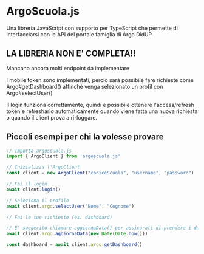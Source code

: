 # ArgoScuola.js

Una libreria JavaScript con supporto per TypeScript che permette di interfacciarsi con le API del portale famiglia di Argo DidUP

## LA LIBRERIA NON E' COMPLETA!!

Mancano ancora molti endpoint da implementare

I mobile token sono implementati, perciò sarà possibile fare richieste come Argo#getDashboard() affinchè venga selezionato un profil con Argo#selectUser()

Il login funziona correttamente, quindi è possibile ottenere l'access/refresh token e refresharlo automaticamente quando viene fatta una nuova richiesta o quando il client prova a ri-loggare.

## Piccoli esempi per chi la volesse provare

```js
// Importa argoscuola.js
import { ArgoClient } from 'argoscuola.js'

// Inizializza l'ArgoClient
const client = new ArgoClient("codiceScuola", "username", "password")

// Fai il login 
await client.login()

// Seleziona il profilo
await client.argo.selectUser("Nome", "Cognome")

// Fai le tue richieste (es. dashboard)

// E' suggerito chiamare aggiornaData() per assicurati di prendere i dati più recenti
await client.argo.aggiornaData(new Date(Date.now()))

const dashboard = await client.argo.getDashboard()
```

